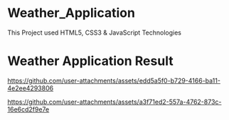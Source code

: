 # Weather_Application
This Project used HTML5, CSS3 &amp; JavaScript Technologies

# Weather Application Result
https://github.com/user-attachments/assets/edd5a5f0-b729-4166-ba11-4e2ee4293806
<br>

https://github.com/user-attachments/assets/a3f71ed2-557a-4762-873c-16e6cd2f9e7e


